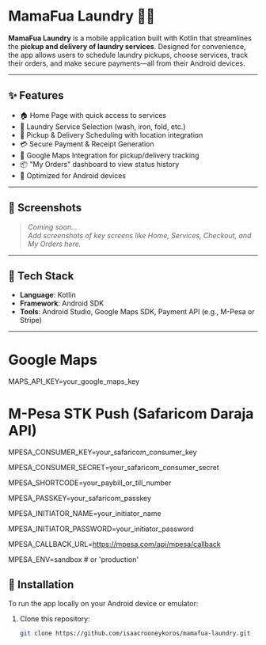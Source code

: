 # MamaFua Laundry 🚚🧺

**MamaFua Laundry** is a mobile application built with Kotlin that streamlines the **pickup and delivery of laundry services**. Designed for convenience, the app allows users to schedule laundry pickups, choose services, track their orders, and make secure payments—all from their Android devices.

---

## ✨ Features

- 🏠 Home Page with quick access to services
- 🧼 Laundry Service Selection (wash, iron, fold, etc.)
- 📅 Pickup & Delivery Scheduling with location integration
- 💳 Secure Payment & Receipt Generation
- 📍 Google Maps Integration for pickup/delivery tracking
- 📦 "My Orders" dashboard to view status history
- 📲 Optimized for Android devices

---

## 📸 Screenshots

> _Coming soon..._  
> _Add screenshots of key screens like Home, Services, Checkout, and My Orders here._

---

## 📱 Tech Stack

- **Language**: Kotlin  
- **Framework**: Android SDK  
- **Tools**: Android Studio, Google Maps SDK, Payment API (e.g., M-Pesa or Stripe)

---

# Google Maps
MAPS_API_KEY=your_google_maps_key

# M-Pesa STK Push (Safaricom Daraja API)
MPESA_CONSUMER_KEY=your_safaricom_consumer_key

MPESA_CONSUMER_SECRET=your_safaricom_consumer_secret

MPESA_SHORTCODE=your_paybill_or_till_number

MPESA_PASSKEY=your_safaricom_passkey

MPESA_INITIATOR_NAME=your_initiator_name

MPESA_INITIATOR_PASSWORD=your_initiator_password

MPESA_CALLBACK_URL=https://mpesa.com/api/mpesa/callback

MPESA_ENV=sandbox  # or 'production'



## 🚀 Installation

To run the app locally on your Android device or emulator:

1. Clone this repository:
   ```bash
   git clone https://github.com/isaacrooneykoros/mamafua-laundry.git
